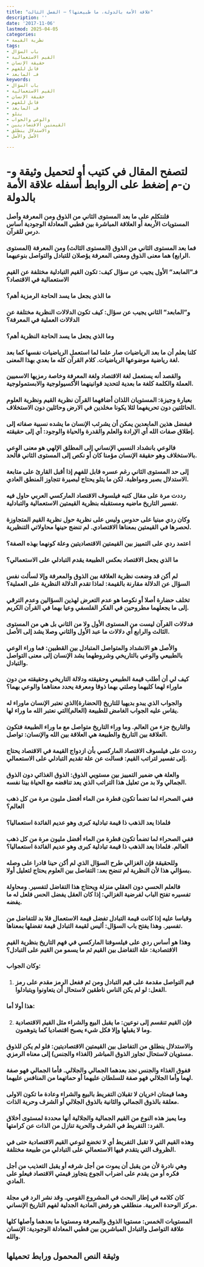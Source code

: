 ```yaml
---
title: "علاقة الأمة بالدولة، ما طبيعتها؟ – الفصل الثالث"
description: ''
date: '2017-11-06'
lastmod: 2025-04-05
categories:
- نظرية القيمة
tags:
- باب السؤال
- القيم الاستعمالية
- حقيقة الإنسان
- قابل للفهم
- فـ المابعد
keywords:
- باب السؤال
- القيم الاستعمالية
- حقيقة الإنسان
- قابل للفهم
- فـ المابعد
- يتلو
- والوعي والجواب
- القيمتين الاقتصاديتين
- والاستدلال ينطلق
- الأصل والأصل

---
```

# **لتصفح المقال في كتيب أو لتحميل وثيقة و-ن-م إضغط على الروابط أسفله** **علاقة الأمة بالدولة**

### فلنتكلم على ما بعد المستوى الثاني من الذوق ومن المعرفة وأصل المستويات الأربعة أو العلاقة المباشرة بين قطبي المعادلة الوجودية أساس درس للقرآن.

### فما بعد المستوى الثاني من الذوق (المستوى الثالث) ومن المعرفة (المستوى الرابع) هما معنى الذوق ومعنى المعرفة يؤصلان للتبادل والتواصل بنوعيهما.

### فـ”المابعد” الأول يجيب عن سؤال كيف: تكون القيم التبادلية مختلفة عن القيم الاستعمالية في الاقتصاد؟

### ما الذي يجعل ما يسد الحاجة الرمزية أهم؟

### و”المابعد” الثاني يجيب عن سؤال: كيف تكون الدلالات النظرية مختلفة عن الدلالات العملية في المعرفة؟

### وما الذي يجعل ما يسد الحاجة النظرية أهم؟

### كلنا يعلم أن ما بعد الرياضيات صار علما لما استعمل الرياضيات نفسها كما بعد لغة رياضية موضوعها الرياضيات. كلام القرآن كله ما بعدي بهذا المعنى.

### والقصد أنه يستعمل لغة الاقتصاد ولغة المعرفة وخاصة رمزيها الاسميين العملة والكلمة كلغة ما بعدية لتحديد قوانينهما الأكسيولوجية والابستمولوجية.

### بعبارة وجيزة: المستويان اللذان أضافهما القرآن نظرية القيم ونظرية العلوم الحائلتين دون تحريفهما لئلا يكونا مخلدين في الارض وحائلين دون الاستخلاف.

### فبفضل هذين المابعدين يمكن أن يشرئب الإنسان ما يشده نسبية صفاته إلى إطلاق صفات الله أي الإرادة والعلم والقدرة والحياة والوجود: أي إلى حقيقته.

### فالوعي بانشداد النسبي الإنساني إلى المطلق الإلهي هو معنى الوعي بالاستخلاف وهو حقيقة الإنسان مؤمنا كان أو نكص إلى المستوى الثاني فألحد.

### إلى حد المستوى الثاني رغم عسره قابل للفهم إذا أقبل القارئ على متابعة الاستدلال بصبر ومواظبة. لكن ما يتلو يحتاج لبصيرة تتجاوز المنطق العادي.

### رددت مرة على مقال كتبه فيلسوف الاقتصاد الماركسي العربي حاول فيه تفسير التاريخ ماضيه ومستقبله بنظرية القيمتين الاستعمالية والتبادلية.

### وكان ردي مبنيا على حدوس وليس على نظرية حول نظرية القيم المتجاوزة لحصرها في القيمتين بمعناها الاقتصادي. لم تنضج حينها محاولاتي التنظيرية.

### اعتمد ردي على التمييز بين القيمتين الاقتصاديتين وعلة كونهما بهذه الصفة؟

### ما الذي يجعل الاقتصاد بعكس الطبيعة يقدم التبادلي على الاستعمالي؟

### لم أكن قد وضعت نظرية العلاقة بين الذوق والمعرفة وإلا لسألت نفس السؤال عن الدلالة مقارنة بالقيمة: لماذا تقدم الدلالة النظرية على العملية؟

### تخلف حضارة أصلا أو نكوصا هو عدم التعرض لهذين السؤالين وعدم الترقي إلى ما يجعلهما مطروحين في الفكر الفلسفي وعيا بهما في القرآن الكريم.

### فدلالات القرآن ليست من المستوى الأول ولا من الثاني بل هي من المستوى الثالث والرابع أي دلالات ما عبد الأول والثاني وصلا يشد إلى الأصل.

### والأصل هو الانشداد والمتواصل المتبادل بين القطبين: فما وراء الوعي بالطبيعي والوعي بالتاريخي وشروطهما يشد الإنسان إلى معنى التواصل والتبادل.

### كيف لي أن أطلب قيمة الطبيعي وحقيقته ودلالة التاريخي وحقيقته من دون ماوراء لهما كليهما وصلتي بهما ذوقا ومعرفة يحدد معناهما والوعي بهما؟

### والجواب الذي يبدو بديهيا للتاريخ (الحضارة)الذي نعتبر الإنسان ماوراء له يقاس عليه الجواب الغامض للطبيعة (العالم)التي نعتبر الله ما وراء لها.

### والتاريخ جزء من العالم. وما وراء التاريخ متواصل مع ما وراء الطبيعة فتكون العلاقة بين التاريخ والطبيعة هي العلاقة بين الله والإنسان: تواصل.

### رددت على فيلسوف الاقتصاد الماركسي بأن ازدواج القيمة في الاقتصاد يحتاج إلى تفسير لتراتب القيم: فسالت عن علة تقديم التبادلي على الاستعمالي.

### والعلة هي ضمير التمييز بين مستويي الذوق: الذوق الغذائي دون الذوق الجمالي ولا بد من تعليل هذا التراتب الذي يعد تناقضه مع الحياة بينا نفسه.

### ففي الصحراء لما تضمأ تكون قطرة من الماء أفضل مليون مرة من كل ذهب العالم؟

### فلماذا يعد الذهب ذا قيمة تبادلية كبرى وهو عديم الفائدة استعماليا؟

### ففي الصحراء لما تضمأ تكون قطرة من الماء أفضل مليون مرة من كل ذهب العالم. فلماذا يعد الذهب ذا قيمة تبادلية كبرى وهو عديم الفائدة استعماليا؟

### وللحقيقة فإن الغزالي طرح السؤال الذي لم أكن حينا قادرا على وصله بسؤالي هذا لأن النظرية لم تنضح بعد: التفاصل بين العلوم يحتاج لتعليل أولا.

### فالعلم الحسي دون العقلي منزلة ويحتاج هذا التفاضل لتفسير. ومحاولة تفسيره تفتح الباب لفرضية الغزالي: إذا كان العقل يفضل الحس فلعل له ما يفضه.

### وقياسا عليه إذا كانت قيمة التبادل تفضل قيمة الاستعمال فلا بد للتفاضل من تفسير. وهذا يفتح باب السؤال: أليس لقيمة التبادل قيمة تفضلها بمعناها.

### وهذا هو أساس ردي على فيلسوفنا الماركسي في فهم التاريخ بنظرية القيم الاقتصادية: علة التفاضل بين القيم ثم ما يسمو من القيم على التبادل؟

### وكان الجواب:

1. ### قيم التواصل مقدمة على قيم التبادل ومن ثم ففعل الرمز مقدم على رمز الفعل: لو لم يكن الناس ناطقين لاستحال أن يتعاونوا ويتبادلوا.

### هذا أولا أما:

2. ### فإن القيم تنقسم إلى نوعين: ما يقبل البيع والشراء مثل القيم الاقتصادية وما لا يقبلها وإلا فكل شيء يصبح اقتصاديا كما يتوهمون.

### والاستدلال ينطلق من التفاضل بين القيمتين الاقتصاديتين: فلو لم يكن للذوق مستويان لاستحال تجاوز الذوق المباشر (الغذاء والجنس) إلى معناه الرمزي.

### ففوق الغذاء والجنس نجد بعدهما الجمالي والجلالي. فأما الجمالي فهو صفة لهما وأما الجلالي فهو صفة للسلطان عليهما أو حماتهما من المنافس عليهما.

### وهما قيمتان اخريان لا تقبلان التفريط بالبيع والشراء وعادة ما تكون الاولى معلقة بالذوق الجمالي والثانية بالذوق الجلالي أو الشرف وحرية الذات.

### وما يميز هذه النوع من القيم الجمالية والجلالية أنها محددة لمستوى أخلاق الفرد: التفريط في الشرف والحرية تنازل من الذات عن كرامتها.

### وهذه القيم التي لا تقبل التفريط أي لا تخضع لنوعي القيم الاقتصادية حتى في الظروف التي يتقدم فيها الاستعمالي على التبادلي من طبيعة مختلفة.

### وهي نادرة لأن من يقبل أن يموت من أجل شرفه أو يقبل التعذيب من أجل فكره أو من يقدم على اضراب الجوع يتجاوز قيمتي الاقتصاد فيعلو على المادي.

### كان كلامه في إطار البحث في المشروع القومي. وقد نشر الرد في مجلة مركز الوحدة العربية. منطلقي هو رفض المادية الجدلية لفهم التاريخ الإنساني.

### المستويات الخمس: مستويا الذوق والمعرفة ومستويا ما بعدهما وأصلها كلها علاقة التواصل والتبادل المباشرين بين قطبي المعادلة الوجودية: الإنسان والله.

## وثيقة النص المحمول ورابط تحميلها

###
